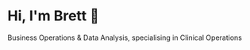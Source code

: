 Hi, I'm Brett 👋
====================================================================================================================================

Business Operations & Data Analysis, specialising in Clinical Operations
